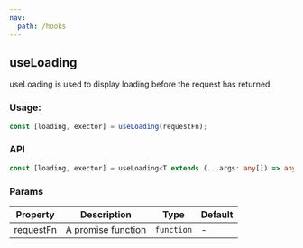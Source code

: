```yaml
---
nav:
  path: /hooks
---
```


## useLoading

useLoading is used to display loading before the request has returned.

### Usage:

```typescript
const [loading, exector] = useLoading(requestFn);
```

### API

```typescript
const [loading, exector] = useLoading<T extends (...args: any[]) => any>(fn: T): [boolean, (...args: any[]) => Promise<void>];
```

### Params

| Property  | Description        | Type       | Default |
| --------- | ------------------ | ---------- | ------- |
| requestFn | A promise function | `function` | -       |
